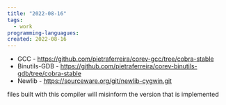 ```yaml
---
title: "2022-08-16"
tags:
  - work
programming-languagues:
created: 2022-08-16
---
```

- GCC - https://github.com/pietraferreira/corev-gcc/tree/cobra-stable
- Binutils-GDB - https://github.com/pietraferreira/corev-binutils-gdb/tree/cobra-stable
- Newlib - https://sourceware.org/git/newlib-cygwin.git

files built with this compiler will misinform the version that is implemented